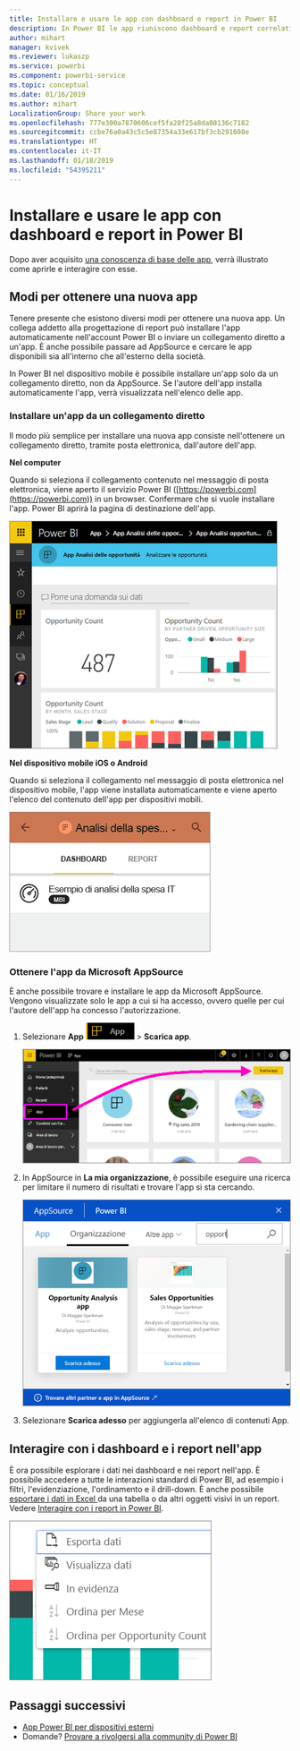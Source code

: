 ```yaml
---
title: Installare e usare le app con dashboard e report in Power BI
description: In Power BI le app riuniscono dashboard e report correlati, tutti in un'unica posizione.
author: mihart
manager: kvivek
ms.reviewer: lukaszp
ms.service: powerbi
ms.component: powerbi-service
ms.topic: conceptual
ms.date: 01/16/2019
ms.author: mihart
LocalizationGroup: Share your work
ms.openlocfilehash: 777e300a7870606cef5fa28f25a8da08136c7182
ms.sourcegitcommit: ccbe76a0a43c5c5e87354a33e617bf3cb291608e
ms.translationtype: HT
ms.contentlocale: it-IT
ms.lasthandoff: 01/18/2019
ms.locfileid: "54395211"
---
```

# <a name="install-and-use-apps-with-dashboards-and-reports-in-power-bi"></a>Installare e usare le app con dashboard e report in Power BI
Dopo aver acquisito [una conoscenza di base delle app](end-user-apps.md), verrà illustrato come aprirle e interagire con esse. 

## <a name="ways-to-get-a-new-app"></a>Modi per ottenere una nuova app
Tenere presente che esistono diversi modi per ottenere una nuova app. Un collega addetto alla progettazione di report può installare l'app automaticamente nell'account Power BI o inviare un collegamento diretto a un'app. È anche possibile passare ad AppSource e cercare le app disponibili sia all'interno che all'esterno della società. 

In Power BI nel dispositivo mobile è possibile installare un'app solo da un collegamento diretto, non da AppSource. Se l'autore dell'app installa automaticamente l'app, verrà visualizzata nell'elenco delle app.

### <a name="install-an-app-from-a-direct-link"></a>Installare un'app da un collegamento diretto
Il modo più semplice per installare una nuova app consiste nell'ottenere un collegamento diretto, tramite posta elettronica, dall'autore dell'app.  

**Nel computer** 

Quando si seleziona il collegamento contenuto nel messaggio di posta elettronica, viene aperto il servizio Power BI ([https://powerbi.com](https://powerbi.com)) in un browser. Confermare che si vuole installare l'app. Power BI aprirà la pagina di destinazione dell'app.

![Pagina di destinazione dell'app nel servizio Power BI](./media/end-user-app-view/power-bi-app-landing-page-opportunity-480.png)

**Nel dispositivo mobile iOS o Android** 

Quando si seleziona il collegamento nel messaggio di posta elettronica nel dispositivo mobile, l'app viene installata automaticamente e viene aperto l'elenco del contenuto dell'app per dispositivi mobili. 

![Elenco del contenuto dell'app nel dispositivo mobile](./media/end-user-app-view/power-bi-app-index-it-spend-360.png)

### <a name="get-the-app-from-microsoft-appsource"></a>Ottenere l'app da Microsoft AppSource
È anche possibile trovare e installare le app da Microsoft AppSource. Vengono visualizzate solo le app a cui si ha accesso, ovvero quelle per cui l'autore dell'app ha concesso l'autorizzazione.

1. Selezionare **App** ![App nel riquadro di spostamento a sinistra](./media/end-user-apps/power-bi-apps-bar.png) > **Scarica app**. 
   
     ![Icona Scarica app](./media/end-user-app-view/power-bi-get-apps.png)
2. In AppSource in **La mia organizzazione**, è possibile eseguire una ricerca per limitare il numero di risultati e trovare l'app si sta cercando.
   
     ![In AppSource in Organizzazione](./media/end-user-app-view/power-bi-appsource-my-org.png)
3. Selezionare **Scarica adesso** per aggiungerla all'elenco di contenuti App. 

## <a name="interact-with-the-dashboards-and-reports-in-the-app"></a>Interagire con i dashboard e i report nell'app
È ora possibile esplorare i dati nei dashboard e nei report nell'app. È possibile accedere a tutte le interazioni standard di Power BI, ad esempio i filtri, l'evidenziazione, l'ordinamento e il drill-down. È anche possibile [esportare i dati in Excel ](end-user-export-data.md) da una tabella o da altri oggetti visivi in un report. Vedere [Interagire con i report in Power BI](end-user-reading-view.md). 

![Esportare dati da un oggetto visivo di Power BI](./media/end-user-app-view/power-bi-service-export-data-visual.png)


## <a name="next-steps"></a>Passaggi successivi
* [App Power BI per dispositivi esterni](end-user-connect-to-services.md)
* Domande? [Provare a rivolgersi alla community di Power BI](http://community.powerbi.com/)

